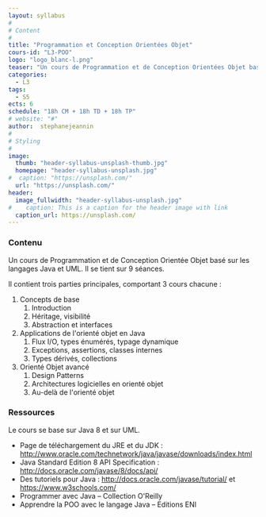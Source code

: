 ```yaml
---
layout: syllabus
#
# Content
#
title: "Programmation et Conception Orientées Objet"
cours-id: "L3-POO"
logo: "logo_blanc-l.png"
teaser: "Un cours de Programmation et de Conception Orientées Objet basé sur les langages Java et UML."
categories:
  - L3
tags:
  - S5
ects: 6
schedule: "18h CM + 18h TD + 18h TP"
# website: "#"
author:  stephanejeannin
#
# Styling
#
image:
  thumb: "header-syllabus-unsplash-thumb.jpg"
  homepage: "header-syllabus-unsplash.jpg"
#  caption: "https://unsplash.com/"
  url: "https://unsplash.com/"
header:
  image_fullwidth: "header-syllabus-unsplash.jpg"
#    caption: This is a caption for the header image with link
  caption_url: https://unsplash.com/
---
```


###  Contenu ###

Un cours de Programmation et de Conception Orientée Objet basé sur les langages Java et UML. Il se tient sur 9 séances.

Il contient trois parties principales, comportant 3 cours chacune :

1. Concepts de base
   1. Introduction
   2. Héritage, visibilité
   3. Abstraction et interfaces
2. Applications de l'orienté objet en Java
   1. Flux I/O, types énumérés, typage dynamique
   2. Exceptions, assertions, classes internes
   3. Types dérivés, collections
3. Orienté Objet avancé
   1. Design Patterns
   2. Architectures logicielles en orienté objet
   3. Au-delà de l'orienté objet


###  Ressources ###

Le cours se base sur Java 8 et sur UML.

- Page de téléchargement du JRE et du JDK : http://www.oracle.com/technetwork/java/javase/downloads/index.html
- Java Standard Edition 8 API Specification : http://docs.oracle.com/javase/8/docs/api/
- Des tutoriels pour Java : http://docs.oracle.com/javase/tutorial/ et https://www.w3schools.com/ 
- Programmer avec Java – Collection O'Reilly
- Apprendre la POO avec le langage Java – Editions ENI
